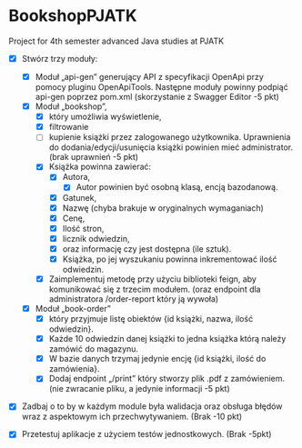 # BookshopPJATK
Project for 4th semester advanced Java studies at PJATK
- [X] Stwórz trzy moduły: 
  - [X] Moduł „api-gen” generujący API z specyfikacji OpenApi przy pomocy pluginu OpenApiTools. Następne moduły powinny 
  podpiąć api-gen poprzez pom.xml (skorzystanie z Swagger Editor -5 pkt)
  - [X] Moduł „bookshop”, 
    - [X] który umożliwia wyświetlenie,
    - [X] filtrowanie 
    - [ ] kupienie książki przez zalogowanego użytkownika. 
    Uprawnienia do dodania/edycji/usunięcia książki powinien mieć administrator. (brak uprawnień -5 pkt) 
    - [X] Książka powinna zawierać: 
      - [X] Autora, 
        - [X] Autor powinien być osobną klasą, encją bazodanową.
      - [X] Gatunek, 
      - [X] Nazwę (chyba brakuje w oryginalnych wymaganiach)
      - [X] Cenę, 
      - [X] Ilość stron, 
      - [X] licznik odwiedzin, 
      - [X] oraz informację czy jest dostępna (ile sztuk).
      - [X] Książka, po jej wyszukaniu powinna inkrementować ilość odwiedzin. 
    - [X] Zaimplementuj metodę przy użyciu biblioteki feign, aby komunikować się z trzecim modułem.
    (oraz endpoint dla administratora /order-report który ją wywoła)  
  - [X] Moduł „book-order” 
    - [X] który przyjmuje listę obiektów {id książki, nazwa, ilość odwiedzin}. 
    - [X] Każde 10 odwiedzin danej książki to jedna książka którą należy zamówić do magazynu.
    - [X] W bazie danych trzymaj jedynie encję {id książki, ilość do zamówienia}. 
    - [X] Dodaj endpoint „/print” który stworzy plik .pdf z zamówieniem. (nie zwracanie pliku, a jedynie informacji -5 pkt) 
- [X] Zadbaj o to by w każdym module była walidacja oraz obsługa błędów wraz z aspektowym ich przechwytywaniem.
(Brak  -10 pkt) 
- [X] Przetestuj aplikacje z użyciem testów jednostkowych.
(Brak -5pkt) 

 